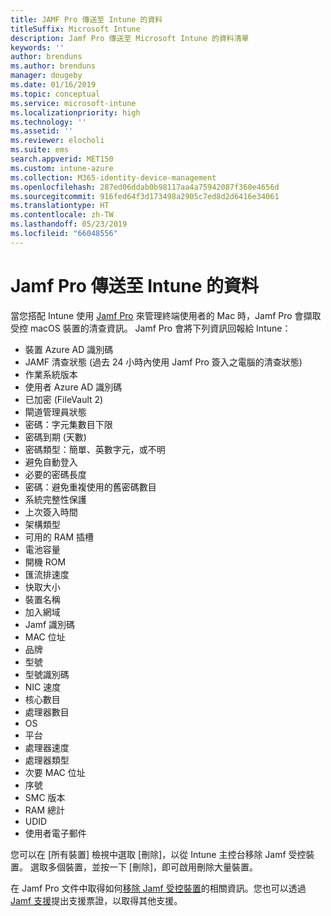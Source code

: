 ```yaml
---
title: JAMF Pro 傳送至 Intune 的資料
titleSuffix: Microsoft Intune
description: Jamf Pro 傳送至 Microsoft Intune 的資料清單
keywords: ''
author: brenduns
ms.author: brenduns
manager: dougeby
ms.date: 01/16/2019
ms.topic: conceptual
ms.service: microsoft-intune
ms.localizationpriority: high
ms.technology: ''
ms.assetid: ''
ms.reviewer: elocholi
ms.suite: ems
search.appverid: MET150
ms.custom: intune-azure
ms.collection: M365-identity-device-management
ms.openlocfilehash: 287ed06ddab0b98117aa4a75942087f360e4656d
ms.sourcegitcommit: 916fed64f3d173498a2905c7ed8d2d6416e34061
ms.translationtype: HT
ms.contentlocale: zh-TW
ms.lasthandoff: 05/23/2019
ms.locfileid: "66048556"
---
```

# <a name="data-jamf-pro-sends-to-intune"></a>Jamf Pro 傳送至 Intune 的資料

當您搭配 Intune 使用 [Jamf Pro](https://www.jamf.com) 來管理終端使用者的 Mac 時，Jamf Pro 會擷取受控 macOS 裝置的清查資訊。 Jamf Pro 會將下列資訊回報給 Intune：

* 裝置 Azure AD 識別碼
* JAMF 清查狀態 (過去 24 小時內使用 Jamf Pro 簽入之電腦的清查狀態)
* 作業系統版本
* 使用者 Azure AD 識別碼
* 已加密 (FileVault 2)
* 閘道管理員狀態
* 密碼：字元集數目下限
* 密碼到期 (天數)
* 密碼類型：簡單、英數字元，或不明
* 避免自動登入
* 必要的密碼長度
* 密碼：避免重複使用的舊密碼數目
* 系統完整性保護
* 上次簽入時間
* 架構類型
* 可用的 RAM 插槽
* 電池容量
* 開機 ROM
* 匯流排速度
* 快取大小
* 裝置名稱
* 加入網域
* Jamf 識別碼
* MAC 位址
* 品牌
* 型號
* 型號識別碼
* NIC 速度
* 核心數目
* 處理器數目
* OS
* 平台
* 處理器速度
* 處理器類型
* 次要 MAC 位址
* 序號
* SMC 版本
* RAM 總計
* UDID
* 使用者電子郵件


您可以在 [所有裝置] 檢視中選取 [刪除]，以從 Intune 主控台移除 Jamf 受控裝置。 選取多個裝置，並按一下 [刪除]，即可啟用刪除大量裝置。

在 Jamf Pro 文件中取得如何[移除 Jamf 受控裝置](https://www.jamf.com/jamf-nation/articles/80/unmanaging-computers-while-preserving-their-inventory-information)的相關資訊。您也可以透過 [Jamf 支援](https://www.jamf.com/support/)提出支援票證，以取得其他支援。 

